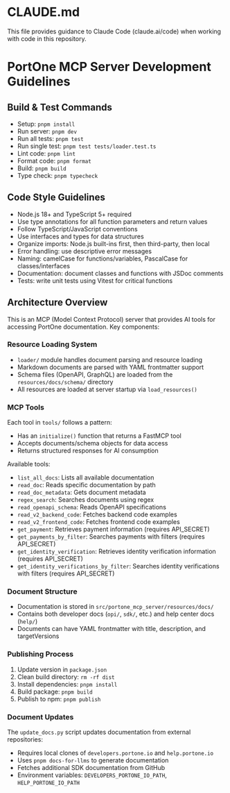 # CLAUDE.md

This file provides guidance to Claude Code (claude.ai/code) when working with code in this repository.

# PortOne MCP Server Development Guidelines

## Build & Test Commands

- Setup: `pnpm install`
- Run server: `pnpm dev`
- Run all tests: `pnpm test`
- Run single test: `pnpm test tests/loader.test.ts`
- Lint code: `pnpm lint`
- Format code: `pnpm format`
- Build: `pnpm build`
- Type check: `pnpm typecheck`

## Code Style Guidelines

- Node.js 18+ and TypeScript 5+ required
- Use type annotations for all function parameters and return values
- Follow TypeScript/JavaScript conventions
- Use interfaces and types for data structures
- Organize imports: Node.js built-ins first, then third-party, then local
- Error handling: use descriptive error messages
- Naming: camelCase for functions/variables, PascalCase for classes/interfaces
- Documentation: document classes and functions with JSDoc comments
- Tests: write unit tests using Vitest for critical functions

## Architecture Overview

This is an MCP (Model Context Protocol) server that provides AI tools for accessing PortOne documentation. Key components:

### Resource Loading System
- `loader/` module handles document parsing and resource loading
- Markdown documents are parsed with YAML frontmatter support
- Schema files (OpenAPI, GraphQL) are loaded from the `resources/docs/schema/` directory
- All resources are loaded at server startup via `load_resources()`

### MCP Tools
Each tool in `tools/` follows a pattern:
- Has an `initialize()` function that returns a FastMCP tool
- Accepts documents/schema objects for data access
- Returns structured responses for AI consumption

Available tools:
- `list_all_docs`: Lists all available documentation
- `read_doc`: Reads specific documentation by path
- `read_doc_metadata`: Gets document metadata
- `regex_search`: Searches documents using regex
- `read_openapi_schema`: Reads OpenAPI specifications
- `read_v2_backend_code`: Fetches backend code examples
- `read_v2_frontend_code`: Fetches frontend code examples
- `get_payment`: Retrieves payment information (requires API_SECRET)
- `get_payments_by_filter`: Searches payments with filters (requires API_SECRET)
- `get_identity_verification`: Retrieves identity verification information (requires API_SECRET)
- `get_identity_verifications_by_filter`: Searches identity verifications with filters (requires API_SECRET)

### Document Structure
- Documentation is stored in `src/portone_mcp_server/resources/docs/`
- Contains both developer docs (`opi/`, `sdk/`, etc.) and help center docs (`help/`)
- Documents can have YAML frontmatter with title, description, and targetVersions

### Publishing Process
1. Update version in `package.json`
2. Clean build directory: `rm -rf dist`
3. Install dependencies: `pnpm install`
4. Build package: `pnpm build`
5. Publish to npm: `pnpm publish`

### Document Updates
The `update_docs.py` script updates documentation from external repositories:
- Requires local clones of `developers.portone.io` and `help.portone.io`
- Uses `pnpm docs-for-llms` to generate documentation
- Fetches additional SDK documentation from GitHub
- Environment variables: `DEVELOPERS_PORTONE_IO_PATH`, `HELP_PORTONE_IO_PATH`
